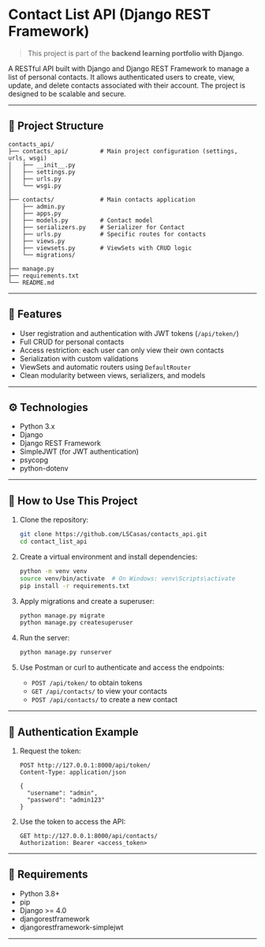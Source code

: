 # Contact List API (Django REST Framework)

> This project is part of the **backend learning portfolio with Django**.

A RESTful API built with Django and Django REST Framework to manage a list of personal contacts. It allows authenticated users to create, view, update, and delete contacts associated with their account. The project is designed to be scalable and secure.

---

## 📁 Project Structure

```
contacts_api/
├── contacts_api/         # Main project configuration (settings, urls, wsgi)
│   ├── __init__.py
│   ├── settings.py
│   ├── urls.py
│   └── wsgi.py
│
├── contacts/             # Main contacts application
│   ├── admin.py
│   ├── apps.py
│   ├── models.py         # Contact model
│   ├── serializers.py    # Serializer for Contact
│   ├── urls.py           # Specific routes for contacts
│   ├── views.py
│   ├── viewsets.py       # ViewSets with CRUD logic
│   └── migrations/
│
├── manage.py
├── requirements.txt
└── README.md
```

---

## 🔐 Features

- User registration and authentication with JWT tokens (`/api/token/`)
- Full CRUD for personal contacts
- Access restriction: each user can only view their own contacts
- Serialization with custom validations
- ViewSets and automatic routers using `DefaultRouter`
- Clean modularity between views, serializers, and models

---

## ⚙️ Technologies

- Python 3.x
- Django
- Django REST Framework
- SimpleJWT (for JWT authentication)
- psycopg
- python-dotenv

---

## 🚀 How to Use This Project

1. Clone the repository:

   ```bash
   git clone https://github.com/LSCasas/contacts_api.git
   cd contact_list_api
   ```

2. Create a virtual environment and install dependencies:

   ```bash
   python -m venv venv
   source venv/bin/activate  # On Windows: venv\Scripts\activate
   pip install -r requirements.txt
   ```

3. Apply migrations and create a superuser:

   ```bash
   python manage.py migrate
   python manage.py createsuperuser
   ```

4. Run the server:

   ```bash
   python manage.py runserver
   ```

5. Use Postman or curl to authenticate and access the endpoints:

   - `POST /api/token/` to obtain tokens
   - `GET /api/contacts/` to view your contacts
   - `POST /api/contacts/` to create a new contact

---

## 🧪 Authentication Example

1. Request the token:

   ```
   POST http://127.0.0.1:8000/api/token/
   Content-Type: application/json

   {
     "username": "admin",
     "password": "admin123"
   }
   ```

2. Use the token to access the API:

   ```
   GET http://127.0.0.1:8000/api/contacts/
   Authorization: Bearer <access_token>
   ```

---

## 📌 Requirements

- Python 3.8+
- pip
- Django >= 4.0
- djangorestframework
- djangorestframework-simplejwt

---
